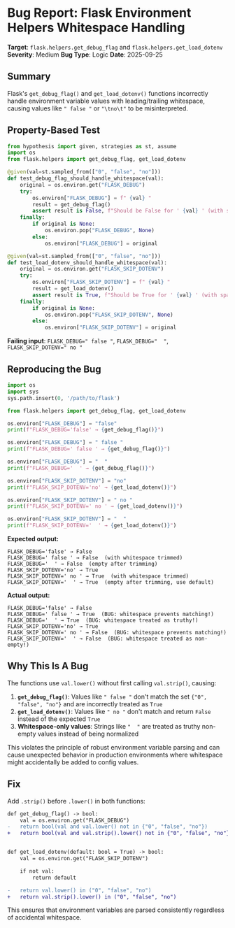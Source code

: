 # Bug Report: Flask Environment Helpers Whitespace Handling

**Target**: `flask.helpers.get_debug_flag` and `flask.helpers.get_load_dotenv`
**Severity**: Medium
**Bug Type**: Logic
**Date**: 2025-09-25

## Summary

Flask's `get_debug_flag()` and `get_load_dotenv()` functions incorrectly handle environment variable values with leading/trailing whitespace, causing values like `" false "` or `"\tno\t"` to be misinterpreted.

## Property-Based Test

```python
from hypothesis import given, strategies as st, assume
import os
from flask.helpers import get_debug_flag, get_load_dotenv

@given(val=st.sampled_from(["0", "false", "no"]))
def test_debug_flag_should_handle_whitespace(val):
    original = os.environ.get("FLASK_DEBUG")
    try:
        os.environ["FLASK_DEBUG"] = f" {val} "
        result = get_debug_flag()
        assert result is False, f"Should be False for ' {val} ' (with spaces)"
    finally:
        if original is None:
            os.environ.pop("FLASK_DEBUG", None)
        else:
            os.environ["FLASK_DEBUG"] = original

@given(val=st.sampled_from(["0", "false", "no"]))
def test_load_dotenv_should_handle_whitespace(val):
    original = os.environ.get("FLASK_SKIP_DOTENV")
    try:
        os.environ["FLASK_SKIP_DOTENV"] = f" {val} "
        result = get_load_dotenv()
        assert result is True, f"Should be True for ' {val} ' (with spaces)"
    finally:
        if original is None:
            os.environ.pop("FLASK_SKIP_DOTENV", None)
        else:
            os.environ["FLASK_SKIP_DOTENV"] = original
```

**Failing input**: `FLASK_DEBUG=" false "`, `FLASK_DEBUG="  "`, `FLASK_SKIP_DOTENV=" no "`

## Reproducing the Bug

```python
import os
import sys
sys.path.insert(0, '/path/to/flask')

from flask.helpers import get_debug_flag, get_load_dotenv

os.environ["FLASK_DEBUG"] = "false"
print(f"FLASK_DEBUG='false' → {get_debug_flag()}")

os.environ["FLASK_DEBUG"] = " false "
print(f"FLASK_DEBUG=' false ' → {get_debug_flag()}")

os.environ["FLASK_DEBUG"] = "  "
print(f"FLASK_DEBUG='  ' → {get_debug_flag()}")

os.environ["FLASK_SKIP_DOTENV"] = "no"
print(f"FLASK_SKIP_DOTENV='no' → {get_load_dotenv()}")

os.environ["FLASK_SKIP_DOTENV"] = " no "
print(f"FLASK_SKIP_DOTENV=' no ' → {get_load_dotenv()}")

os.environ["FLASK_SKIP_DOTENV"] = "  "
print(f"FLASK_SKIP_DOTENV='  ' → {get_load_dotenv()}")
```

**Expected output:**
```
FLASK_DEBUG='false' → False
FLASK_DEBUG=' false ' → False  (with whitespace trimmed)
FLASK_DEBUG='  ' → False  (empty after trimming)
FLASK_SKIP_DOTENV='no' → True
FLASK_SKIP_DOTENV=' no ' → True  (with whitespace trimmed)
FLASK_SKIP_DOTENV='  ' → True  (empty after trimming, use default)
```

**Actual output:**
```
FLASK_DEBUG='false' → False
FLASK_DEBUG=' false ' → True  (BUG: whitespace prevents matching!)
FLASK_DEBUG='  ' → True  (BUG: whitespace treated as truthy!)
FLASK_SKIP_DOTENV='no' → True
FLASK_SKIP_DOTENV=' no ' → False  (BUG: whitespace prevents matching!)
FLASK_SKIP_DOTENV='  ' → False  (BUG: whitespace treated as non-empty!)
```

## Why This Is A Bug

The functions use `val.lower()` without first calling `val.strip()`, causing:

1. **`get_debug_flag()`**: Values like `" false "` don't match the set `{"0", "false", "no"}` and are incorrectly treated as `True`
2. **`get_load_dotenv()`**: Values like `" no "` don't match and return `False` instead of the expected `True`
3. **Whitespace-only values**: Strings like `"  "` are treated as truthy non-empty values instead of being normalized

This violates the principle of robust environment variable parsing and can cause unexpected behavior in production environments where whitespace might accidentally be added to config values.

## Fix

Add `.strip()` before `.lower()` in both functions:

```diff
def get_debug_flag() -> bool:
    val = os.environ.get("FLASK_DEBUG")
-   return bool(val and val.lower() not in {"0", "false", "no"})
+   return bool(val and val.strip().lower() not in {"0", "false", "no"})


def get_load_dotenv(default: bool = True) -> bool:
    val = os.environ.get("FLASK_SKIP_DOTENV")

    if not val:
        return default

-   return val.lower() in ("0", "false", "no")
+   return val.strip().lower() in ("0", "false", "no")
```

This ensures that environment variables are parsed consistently regardless of accidental whitespace.